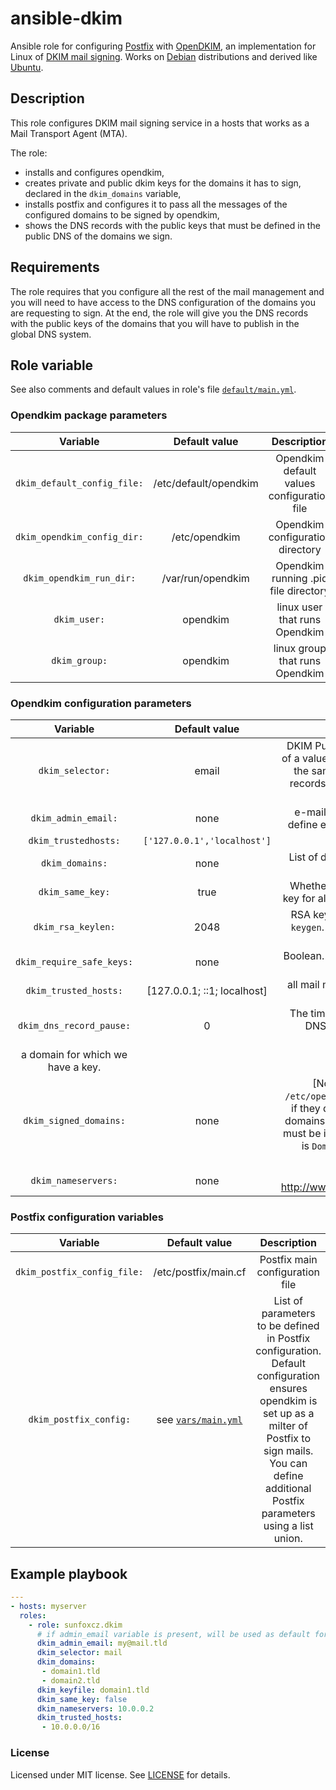 # ansible-dkim

Ansible role for configuring [Postfix](http://www.postfix.org/) with [OpenDKIM](http://opendkim.org/), an implementation for Linux of [DKIM mail signing](http://dkim.org/). Works on [Debian](https://debian.org) distributions and derived like [Ubuntu](https://ubuntu.com/).

## Description

This role configures DKIM mail signing service in a hosts that works as a Mail Transport Agent (MTA).

The role:
* installs and configures opendkim,
* creates private and public dkim keys for the domains it has to sign, declared in the `dkim_domains` variable,
* installs postfix and configures it to pass all the messages of the configured domains to be signed by opendkim,
* shows the DNS records with the public keys that must be defined in the public DNS of the domains we sign.

## Requirements

The role requires that you configure all the rest of the mail management and you will need to have access to the DNS configuration of the domains you are requesting to sign. At the end, the role will give you the DNS records with the public keys of the domains that you will have to publish in the global DNS system.

## Role variable

See also comments and default values in role's file [`default/main.yml`](default/main.yml).

### Opendkim package parameters

|  Variable     |   Default value   |   Description  |
|:-------------------:|:------------------------:|:------------:|
| `dkim_default_config_file:` | /etc/default/opendkim | Opendkim default values configuration file |
| `dkim_opendkim_config_dir:` | /etc/opendkim | Opendkim configuration directory |
| `dkim_opendkim_run_dir:` | /var/run/opendkim | Opendkim running .pid file directory |
| `dkim_user:` | opendkim | linux user that runs Opendkim |
| `dkim_group:` | opendkim | linux group that runs Opendkim |

### Opendkim configuration parameters

|  Variable     |   Default value   |   Description  |
|:-------------------:|:------------------------:|:------------:|
| `dkim_selector:` | email | DKIM Public Key DNS record's selector. The definition of a value specific to the MTA server allows to associate the same domain several DKIM Public Keys as DNS records, one for each server that manages and signs mail of the domain.  |
| `dkim_admin_email:` | none | e-mail address that manages Opendkim. You must define either `dkim_admin_email` or legacy `admin_email`. |
| `dkim_trustedhosts:` | `['127.0.0.1','localhost']` | List of trusted hosts for opendkim |
| `dkim_domains:` | none | List of domains that Opendkim must be configured to sign the mails of. A yaml list of DNS. |
| `dkim_same_key:` | true | Whether Opendkim must generate and use the same key for all domains or one specific key for each domain.  |
| `dkim_rsa_keylen:` | 2048 | RSA keylength when generating keys with `opendkim-keygen`. Other currently possible options are 1024 or 4096.  |
| `dkim_require_safe_keys:` | none | Boolean. If true, key files must be readable and writalbe only by `dkim_user`.  |
| `dkim_trusted_hosts:` | [127.0.0.1; ::1; localhost]  | all mail messages generated in one of these hosts will be signed, and shoud be send from |
|`dkim_dns_record_pause:` | 0 | The time (in seconds) the role will pause to show the DNS records with the public keys that must be configured.  |
a domain for which we have a key.   |
| `dkim_signed_domains:` | none | [Not implemented yet] `Domain` parameter of `/etc/opendkim.conf`. All the domains that we sign, even if they don't come from `dkim_trusted_hosts`. A list of domains, that we sign for. The `dkim_signed_domains` list must be included in `dkim_domains`list. [Presently defaunt is `Domain *`, control signed messages with other parameters, as `dkim_trusted_hosts` ]  | 
| `dkim_nameservers:` | none | Nameservers. See details http://www.opendkim.org/staging/opendkim.conf.5.html  |

### Postfix configuration variables

  Variable     |   Default value   |   Description  |
|:-------------------:|:------------------------:|:------------:|
| `dkim_postfix_config_file:` | /etc/postfix/main.cf | Postfix main configuration file |
| `dkim_postfix_config:` | see [`vars/main.yml`](vars/main.yml) | List of parameters to be defined in Postfix configuration. Default configuration ensures opendkim is set up as a milter of Postfix to sign mails. You can define additional Postfix parameters using a list union. |

## Example playbook
```yaml
---
- hosts: myserver
  roles:
    - role: sunfoxcz.dkim
      # if admin_email variable is present, will be used as default for dkim_admin_email
      dkim_admin_email: my@mail.tld
      dkim_selector: mail
      dkim_domains:
       - domain1.tld
       - domain2.tld
      dkim_keyfile: domain1.tld
      dkim_same_key: false
      dkim_nameservers: 10.0.0.2
      dkim_trusted_hosts:
       - 10.0.0.0/16

```

### License

Licensed under MIT license. See [LICENSE](LICENSE.md) for details.
